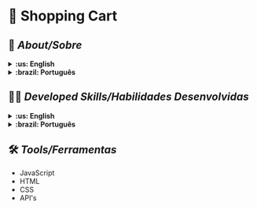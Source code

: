 # :round_pushpin: Shopping Cart

## :page_with_curl: _About/Sobre_

<details>
  <summary markdown="span"><strong>:us: English</strong></summary><br />

Project of JavaScript/ES6 and Jest developed by me ([Alany Fernandes](https://www.linkedin.com/in/alanyfernandes/)) in the Principles of Web Development Module of [Trybe](https://www.betrybe.com)'s Web Development course. I was approved with 100% of the mandatory and optional requirements met.
<br />
In this project, a fully dynamic shopping cart will be developed, consuming data directly from an API (Application Programming Interface), an API is a point of contact on the internet with a certain service. Through HTTP requests to this API, it is possible to interact with it in the way that whoever created it planned. In this project we will use the Mercado Livre API to search for products for sale.
</details>

<details>
  <summary markdown="span"><strong>:brazil: Português</strong></summary><br />

Projeto de JavaScript/ES6 e Jest desenvolvido por ([Alany Fernandes](https://www.linkedin.com/in/alanyfernandes/)) no Módulo Fundamentos do curso de Desenvolvimento Web da Trybe. Fui aprovada com 100% dos requisitos obrigatórios e opcionais atingidos.
<br />
Nesse projeto será desenvolvido um carrinho de compras totalmente dinâmico, consumindo dados diretamente de uma API (Application Programming Interface), uma API é um ponto de contato na internet com determinado serviço. Através de requisições HTTP a essa API é possível interagir com ela da forma como quem a criou planejou. Neste projeto usaremos a API do Mercado Livre para buscarmos produtos à venda.
<br />
</details>

## :man_technologist: _Developed Skills/Habilidades Desenvolvidas_

<details>
  <summary markdown="span"><strong>:us: English</strong></summary><br />

* Make requests to an API (Application Programming Interface) from Mercado Livre;
* Use your knowledge of JavaScript, CSS and HTML;
* Work with asynchronous functions;
* Implement unit tests.
<br />
</details>
<details>
  <summary markdown="span"><strong>:brazil: Português</strong></summary><br />

* Fazer requisições a uma API (Application Programming Interface) do Mercado Livre;
* Utilizar os seus conhecimentos sobre JavaScript, CSS e HTML;
* Trabalhar com funções assíncronas;
* Implementar testes unitários.

<br />
</details>

## :hammer_and_wrench: _Tools/Ferramentas_

* JavaScript
* HTML
* CSS
* API's

